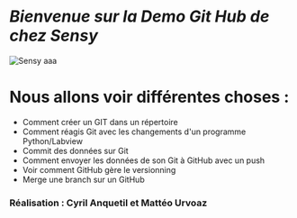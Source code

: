 ﻿# *Bienvenue sur la Demo Git Hub de chez Sensy*

![Sensy](https://i.imgur.com/B0EvP0p.jpg)
aaa

# Nous allons voir différentes choses :

- Comment créer un GIT dans un répertoire
- Comment réagis Git avec les changements d'un programme Python/Labview
- Commit des données sur Git
- Comment envoyer les données de son Git à GitHub avec un push
- Voir comment GitHub gère le versionning 
- Merge une branch sur un GitHub

### Réalisation : Cyril Anquetil et Mattéo Urvoaz
